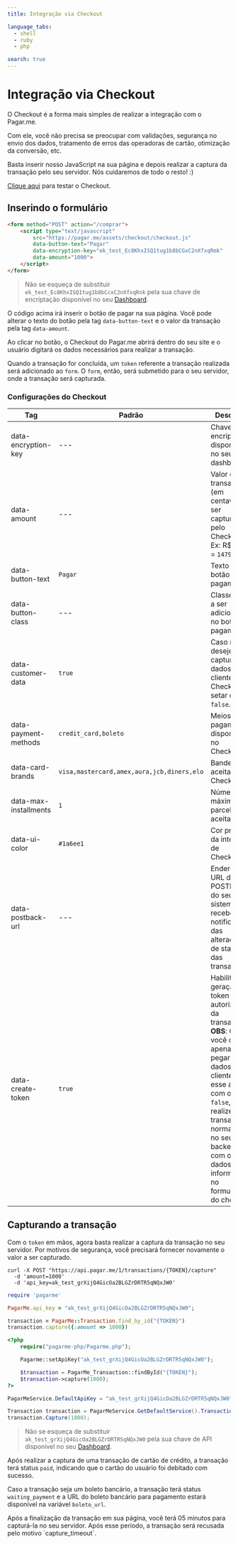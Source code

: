 ```yaml
---
title: Integração via Checkout

language_tabs:
  - shell
  - ruby
  - php

search: true
---
```


# Integração via Checkout

O Checkout é a forma mais simples de realizar a integração com o Pagar.me.

Com ele, você não precisa se preocupar com validações, segurança no envio dos
dados, tratamento de erros das operadoras de cartão, otimização da conversão,
etc.

Basta inserir nosso JavaScript na sua página e depois realizar a captura da
transação pelo seu servidor. Nós cuidaremos de todo o resto! :)

[Clique aqui](https://pagar.me/checkout) para testar o Checkout.

## Inserindo o formulário

```html
<form method="POST" action="/comprar">
	<script type="text/javascript"
		src="https://pagar.me/assets/checkout/checkout.js"
		data-button-text="Pagar"
		data-encryption-key="ek_test_Ec8KhxISQ1tug1b8bCGxC2nXfxqRmk"
		data-amount="1000">
	</script>
</form>
```

> Não se esqueça de substituir `ek_test_Ec8KhxISQ1tug1b8bCcxC2nXfxqRnk` pela
> sua chave de encriptação disponível no seu
> [Dashboard](https://dashboard.pagar.me/).

O código acima irá inserir o botão de pagar na sua página. Você pode alterar
o texto do botão pela tag `data-button-text` e o valor da transação pela tag
`data-amount`.

Ao clicar no botão, o Checkout do Pagar.me abrirá dentro do seu site e
o usuário digitará os dados necessários para realizar a transação. 

Quando a transação for concluída, um `token` referente a transação realizada
será adicionado ao `form`. O `form`, então, será submetido para o seu servidor,
onde a transação será capturada.

### Configurações do Checkout

Tag | Padrão | Descrição
--- | ------ | ---------
data-encryption-key | --- | Chave de encriptação disponível no seu dashboard.
data-amount | --- | Valor da transação (em centavos) a ser capturada pelo Checkout. Ex: R$14,79 = `1479`
data-button-text | `Pagar` | Texto do botão de pagamento.
data-button-class | --- | Classe CSS a ser adicionada no botão de pagamento.
data-customer-data | `true` | Caso não deseje capturar dados do cliente pelo Checkout, setar como `false`.
data-payment-methods | `credit_card,boleto` | Meios de pagamento disponíveis no Checkout.
data-card-brands | `visa,mastercard,amex,aura,jcb,diners,elo` | Bandeiras aceitas pelo Checkout.
data-max-installments | `1` | Número máximo de parcelas aceitas.
data-ui-color | `#1a6ee1` | Cor primária da interface de Checkout.
data-postback-url | --- | Endereço da URL de POSTback do seu sistema, que receberá as notificações das alterações de status das transações |
data-create-token | `true` | Habilita a geração do token para autorização da transação. <br> **OBS**: Caso você queira apenas pegar os dados do cliente, deixe esse atributo com o valor `false`, e realize a transação normalmente no seu backend, com os dados informados no formulário do checkout.

## Capturando a transação

Com o `token` em mãos, agora basta realizar a captura da transação no seu
servidor. Por motivos de segurança, você precisará fornecer novamente o valor a
ser capturado.

```shell
curl -X POST "https://api.pagar.me/1/transactions/{TOKEN}/capture"
  -d 'amount=1000'
  -d 'api_key=ak_test_grXijQ4GicOa2BLGZrDRTR5qNQxJW0'
```

```ruby
require 'pagarme'

PagarMe.api_key = "ak_test_grXijQ4GicOa2BLGZrDRTR5qNQxJW0";

transaction = PagarMe::Transaction.find_by_id("{TOKEN}")
transaction.capture({:amount => 1000})
```

```php
<?php
	require("pagarme-php/Pagarme.php");

	Pagarme::setApiKey("ak_test_grXijQ4GicOa2BLGZrDRTR5qNQxJW0");

	$transaction = PagarMe_Transaction::findById("{TOKEN}");
	$transaction->capture(1000);
?>
```

```cs
PagarMeService.DefaultApiKey = "ak_test_grXijQ4GicOa2BLGZrDRTR5qNQxJW0";

Transaction transaction = PagarMeService.GetDefaultService().Transactions.Find("{TOKEN}");
transaction.Capture(1000);
```

> Não se esqueça de substituir `ak_test_grXijQ4GicOa2BLGZrDRTR5qNQxJW0` pela
> sua chave de API disponível no seu
> [Dashboard](https://dashboard.pagar.me/).

Após realizar a captura de uma transação de cartão de crédito, a transação
terá status `paid`, indicando que o cartão do usuário foi debitado com sucesso.

Caso a transação seja um boleto bancário, a transação terá status
`waiting_payment` e a URL do boleto bancário para pagamento estará disponível na
variável `boleto_url`.

<aside class="notice">Após a finalização da transação em sua página, você terá
05 minutos para capturá-la no seu servidor. Após esse período, a transação será
recusada pelo motivo `capture_timeout`.</aside>

